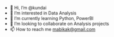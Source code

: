 - 👋 Hi, I’m @kundai
- 👀 I’m interested in Data Analysis
- 🌱 I’m currently learning Python, PowerBI
- 💞️ I’m looking to collaborate on Analysis projects
- 📫 How to reach me mabikak@gmail.com

<!---
kundiel/kundiel is a ✨ special ✨ repository because its `README.md` (this file) appears on your GitHub profile.
You can click the Preview link to take a look at your changes.
--->
